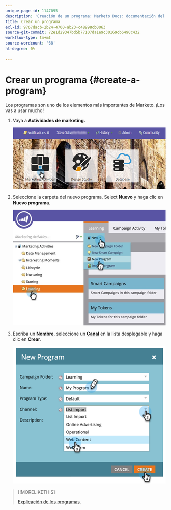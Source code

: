 ```yaml
---
unique-page-id: 1147095
description: 'Creación de un programa: Marketo Docs: documentación del producto'
title: Crear un programa
exl-id: 9767dacb-2b24-4700-ab23-c48998cb0063
source-git-commit: 72e1d29347bd5b77107da1e9c30169cb6490c432
workflow-type: tm+mt
source-wordcount: '68'
ht-degree: 0%

---
```


# Crear un programa {#create-a-program}

Los programas son uno de los elementos más importantes de Marketo. ¡Los vas a usar mucho!

1. Vaya a **Actividades de marketing.**

   ![](assets/login-marketing-activities.png)

1. Seleccione la carpeta del nuevo programa. Select **Nuevo** y haga clic en **Nuevo programa**.

   ![](assets/leadlifecycle.jpg)

1. Escriba un **Nombre**, seleccione un **[Canal](https://docs.marketo.com/display/DOCS/Create+a+Program+Channel)** en la lista desplegable y haga clic en **Crear**.

   ![](assets/image2015-2-5-16-3a33-3a23.png)

>[!MORELIKETHIS]
>
>[Explicación de los programas](/help/marketo/product-docs/core-marketo-concepts/programs/creating-programs/understanding-programs.md).
